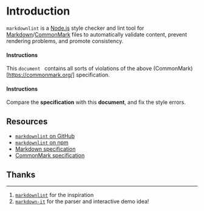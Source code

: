 # Introduction

`markdownlint` is a [Node.js](https://nodejs.org/) style checker and lint tool for [Markdown](https://en.wikipedia.org/wiki/Markdown)/[CommonMark](https://commonmark.org/) files to automatically validate content, prevent rendering problems, and promote consistency.

 ####  Instructions

This `document ` contains all sorts of violations of the above (CommonMark)[https://commonmark.org/] specification.

#### Instructions

Compare the **specification** with this **document**, and fix the style errors.

## Resources

* [`markdownlint` on GitHub](https://github.com/DavidAnson/markdownlint)
* [`markdownlint` on npm](https://www.npmjs.com/package/markdownlint)
* [Markdown specification](https://daringfireball.net/projects/markdown/)
* [CommonMark specification](https://commonmark.org/)

## Thanks

---

1. [`markdownlint`](https://github.com/markdownlint/markdownlint) for the inspiration
2. [`markdown-it`](https://github.com/markdown-it/markdown-it) for the parser and interactive demo idea!
